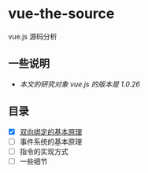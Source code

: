 # vue-the-source

vue.js 源码分析

## 一些说明

+ _本文的研究对象 vue.js 的版本是 1.0.26_

## 目录

+ [x] [双向绑定的基本原理](./sections/two-way-binding.md)
+ [ ] 事件系统的基本原理
+ [ ] 指令的实现方式
+ [ ] 一些细节

